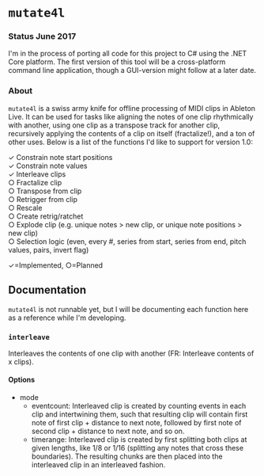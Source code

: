 # `mutate4l`

### Status June 2017
I'm in the process of porting all code for this project to C# using the .NET Core platform. The first version of this tool will be a cross-platform command line application, though a GUI-version might follow at a later date.

### About
`mutate4l` is a swiss army knife for offline processing of MIDI clips in Ableton Live. It can be used for tasks like aligning the notes of one clip rhythmically with another, using one clip as a transpose track for another clip, recursively applying the contents of a clip on itself (fractalize!), and a ton of other uses. Below is a list of the functions I'd like to support for version 1.0:

&#10003; Constrain note start positions<br>
&#10003; Constrain note values<br>
&#10003; Interleave clips<br>
&#9675; Fractalize clip<br>
&#9675; Transpose from clip<br>
&#9675; Retrigger from clip<br>
&#9675; Rescale<br>
&#9675; Create retrig/ratchet<br>
&#9675; Explode clip (e.g. unique notes > new clip, or unique note positions > new clip)<br>
&#9675; Selection logic (even, every #, series from start, series from end, pitch values, pairs, invert flag)<br>

&#10003;=Implemented, &#9675;=Planned

## Documentation

`mutate4l` is not runnable yet, but I will be documenting each function here as a reference while I'm developing.

### `interleave`

Interleaves the contents of one clip with another (FR: Interleave contents of x clips).

#### Options
- mode
	- eventcount: Interleaved clip is created by counting events in each clip and intertwining them, such that resulting clip will contain first note of first clip + distance to next note, followed by first note of second clip + distance to next note, and so on.
	- timerange: Interleaved clip is created by first splitting both clips at given lengths, like 1/8 or 1/16 (splitting any notes that cross these boundaries). The resulting chunks are then placed into the interleaved clip in an interleaved fashion.

